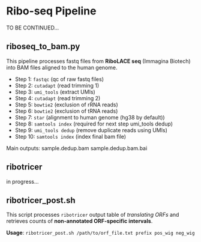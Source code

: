 # Ribo-seq Pipeline

TO BE CONTINUED...

## riboseq_to_bam.py

This pipeline processes fastq files from **RiboLACE seq** (Immagina Biotech) into BAM files aligned to the human genome. 
- Step 1: `fastqc` (qc of raw fastq files)
- Step 2: `cutadapt` (read trimming 1)
- Step 3: `umi_tools` (extract UMIs)
- Step 4: `cutadapt` (read trimming 2)
- Step 5: `bowtie2` (exclusion of rRNA reads)
- Step 6: `bowtie2` (exclusion of tRNA reads)
- Step 7: `star` (alignment to human genome (hg38 by default))
- Step 8: `samtools index` (required for next step umi_tools dedup)
- Step 9: `umi_tools dedup` (remove duplicate reads using UMIs)
- Step 10: `samtools index` (index final bam file)

Main outputs:
sample.dedup.bam
sample.dedup.bam.bai

## ribotricer
in progress...

## ribotricer_post.sh

This script processes `ribotricer` output table of *translating ORFs* and retrieves counts of **non-annotated ORF-specific intervals**.

**Usage**:
`ribotricer_post.sh /path/to/orf_file.txt prefix pos_wig neg_wig`

